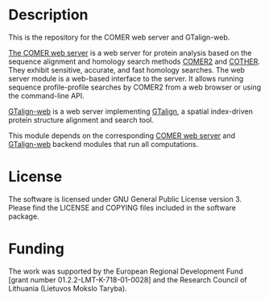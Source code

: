 # Description

This is the repository for the COMER web server and GTalign-web.

[The COMER web server](https://bioinformatics.lt/comer) is a web server for protein analysis based on the sequence alignment and homology search methods [COMER2](https://github.com/minmarg/comer2) and [COTHER](https://github.com/minmarg/cother). They exhibit sensitive, accurate, and fast homology searches. The web server module is a web-based interface to the server. It allows running sequence profile-profile searches by COMER2 from a web browser or using the command-line API.

[GTalign-web](https://bioinformatics.lt/comer/gtalign/) is a web server implementing [GTalign](https://github.com/minmarg/gtalign_alpha), a spatial index-driven protein structure alignment and search tool.

This module depends on the corresponding [COMER web server](https://github.com/minmarg/comer-ws-backend) and [GTalign-web](https://github.com/minmarg/gtalign-web-backend) backend modules that run all computations.


# License

The software is licensed under GNU General Public License version 3. Please find the LICENSE and COPYING files included in the software package.


# Funding

The work was supported by the European Regional Development Fund [grant number 01.2.2-LMT-K-718-01-0028] and the Research Council of Lithuania (Lietuvos Mokslo Taryba).
